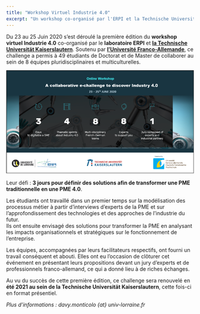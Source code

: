 ```yaml
---
title: "Workshop Virtuel Industrie 4.0"
excerpt: "Un workshop co-organisé par l'ERPI et la Technische Universität Kaiserslautern"
---
```


Du 23 au 25 Juin 2020 s’est déroulé la première édition du **workshop virtuel Industrie 4.0** co-organisé par le **laboratoire ERPI** et **[la Technische Universität Kaiserslautern](https://www.uni-kl.de)**. Soutenu par **[l’Université Franco-Allemande](https://www.dfh-ufa.org/fr/)**, ce challenge a permis à 49 étudiants de Doctorat et de Master de collaborer au sein de 8 équipes pluridisciplinaires et multiculturelles.  

![Workshop Virtuel Industrie 4.0](/assets/images/post/virtuelindustrie.png)  


Leur défi : **3 jours pour définir des solutions afin de transformer une PME traditionnelle en une PME 4.0**.  

Les étudiants ont travaillé dans un premier temps sur la modélisation des processus métier à partir d’interviews d’experts de la PME et sur l’approfondissement des technologies et des approches de l’industrie du futur.  
Ils ont ensuite envisagé des solutions pour transformer la PME en analysant les impacts organisationnels et stratégiques sur le fonctionnement de l’entreprise.  

Les équipes, accompagnées par leurs facilitateurs respectifs, ont fourni un travail conséquent et abouti. Elles ont eu l’occasion de clôturer cet événement en présentant leurs propositions devant un jury d’experts et de professionnels franco-allemand, ce qui a donné lieu à de riches échanges.  

Au vu du succès de cette première édition, ce challenge sera renouvelé en **été 2021 au sein de la Technische Universität Kaiserslautern**, cette fois-ci en format présentiel.  

*Plus d’informations : davy.monticolo {at} univ-lorraine.fr*


